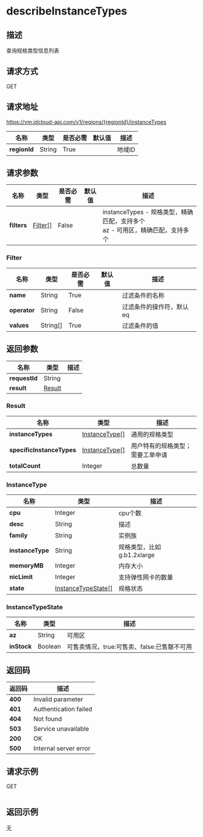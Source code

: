 # describeInstanceTypes


## 描述
查询规格类型信息列表


## 请求方式
GET

## 请求地址
https://vm.jdcloud-api.com/v1/regions/{regionId}/instanceTypes

|名称|类型|是否必需|默认值|描述|
|---|---|---|---|---|
|**regionId**|String|True||地域ID|

## 请求参数
|名称|类型|是否必需|默认值|描述|
|---|---|---|---|---|
|**filters**|[Filter[]](##Filter)|False||instanceTypes - 规格类型，精确匹配，支持多个<br>az - 可用区，精确匹配，支持多个<br>|

### <a name="Filter">Filter</a>
|名称|类型|是否必需|默认值|描述|
|---|---|---|---|---|
|**name**|String|True||过滤条件的名称|
|**operator**|String|False||过滤条件的操作符，默认eq|
|**values**|String[]|True||过滤条件的值|

## 返回参数
|名称|类型|描述|
|---|---|---|
|**requestId**|String||
|**result**|[Result](##Result)||


### <a name="Result">Result</a>
|名称|类型|描述|
|---|---|---|
|**instanceTypes**|[InstanceType[]](##InstanceType)|通用的规格类型|
|**specificInstanceTypes**|[InstanceType[]](##InstanceType)|用户特有的规格类型；需要工单申请|
|**totalCount**|Integer|总数量|
### <a name="InstanceType">InstanceType</a>
|名称|类型|描述|
|---|---|---|
|**cpu**|Integer|cpu个数|
|**desc**|String|描述|
|**family**|String|实例族|
|**instanceType**|String|规格类型，比如g.b1.2xlarge|
|**memoryMB**|Integer|内存大小|
|**nicLimit**|Integer|支持弹性网卡的数量|
|**state**|[InstanceTypeState[]](##InstanceTypeState)|规格状态|
### <a name="InstanceTypeState">InstanceTypeState</a>
|名称|类型|描述|
|---|---|---|
|**az**|String|可用区|
|**inStock**|Boolean|可售卖情况，true:可售卖、false:已售罄不可用|

## 返回码
|返回码|描述|
|---|---|
|**400**|Invalid parameter|
|**401**|Authentication failed|
|**404**|Not found|
|**503**|Service unavailable|
|**200**|OK|
|**500**|Internal server error|

## 请求示例
GET
```

```

## 返回示例
无
